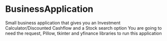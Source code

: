 # BusinessApplication
Small business application that gives you an Investment Calculator/Discounted Cashflow and a Stock search option
You are going to need the request, Pillow, tkinter and yfinance libraries to run this application 
